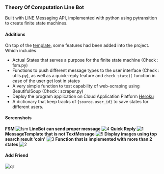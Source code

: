 ### Theory Of Computation Line Bot
Built with LINE Messaging API, implemented with python using pytransition to create finite state machines.   

#### Additions
On top of the [template](https://github.com/NCKU-CCS/TOC-Project-2020), some features had been added into the project.  
Which includes
- Actual States that serves a purpose for the finite state machine (Check : fsm.py)
- Functions to push different message types to the user interface (Check : utils.py), as well as a quick-reply feature and `check_state()` function in case of the user get lost in states
- A very simple function to test capability of web-scraping using BeautifulSoup (Check : scraper.py)
- Deploy the program application on Cloud Application Platform [Heroku](https://www.heroku.com)
- A dictionary that keep tracks of `{source.user_id}` to save states for different users.

#### Screenshots
**FSM**
![fsm](./assets/fsm.png)
**LineBot can send proper message**
![4](./assets/4.png)
**Quick Reply**
![1](./assets/1.png)
**MessageTemplate that is not TextMessage**
![5](./assets/5.png)
**Display images using top search result 'coin'**
![3](./assets/3.png)
**Function that is implemented with more than 2 states**
![2](./assets/2.png)
#### Add Friend
![qr](./assets/qr.png)
